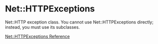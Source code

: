 # Net::HTTPExceptions

Net::HTTP exception class. You cannot use Net::HTTPExceptions directly;
instead, you must use its subclasses.

[Net::HTTPExceptions Reference](https://ruby-doc.org/stdlib-2.5.0/libdoc/net/http/rdoc/Net/HTTPExceptions.html)